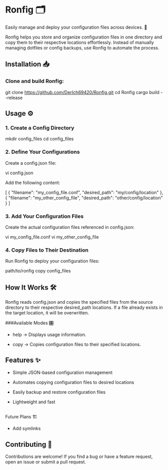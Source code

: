# Ronfig 🗂️

Easily manage and deploy your configuration files across devices. 🚀

Ronfig helps you store and organize configuration files in one directory and copy them to their respective locations effortlessly. Instead of manually managing dotfiles or config backups, use Ronfig to automate the process.

## Installation 📥

### Clone and build Ronfig:

git clone https://github.com/DerIch69420/Ronfig.git
cd Ronfig
cargo build --release

## Usage ⚙️

### 1. Create a Config Directory

mkdir config_files
cd config_files

### 2. Define Your Configurations

Create a config.json file:

vi config.json

Add the following content:

[
  {
    "filename": "my_config_file.conf",
    "desired_path": "my/config/location"
  },
  {
    "filename": "my_other_config_file",
    "desired_path": "other/config/location"
  }
]

### 3. Add Your Configuration Files

Create the actual configuration files referenced in config.json:

vi my_config_file.conf
vi my_other_config_file

### 4. Copy Files to Their Destination

Run Ronfig to deploy your configuration files:

path/to/ronfig copy config_files

## How It Works 🛠️

Ronfig reads config.json and copies the specified files from the source directory to their respective desired_path locations. If a file already exists in the target location, it will be overwritten.

###Available Modes 🎛️

* help → Displays usage information.

* copy → Copies configuration files to their specified locations.


## Features ✨

* Simple JSON-based configuration management

* Automates copying configuration files to desired locations

* Easily backup and restore configuration files

* Lightweight and fast

##
Future Plans 🏗️

* Add symlinks


## Contributing 🤝

Contributions are welcome! If you find a bug or have a feature request, open an issue or submit a pull request.

